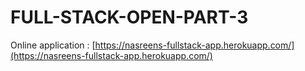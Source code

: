 # FULL-STACK-OPEN-PART-3

Online application : [https://nasreens-fullstack-app.herokuapp.com/](https://nasreens-fullstack-app.herokuapp.com/)